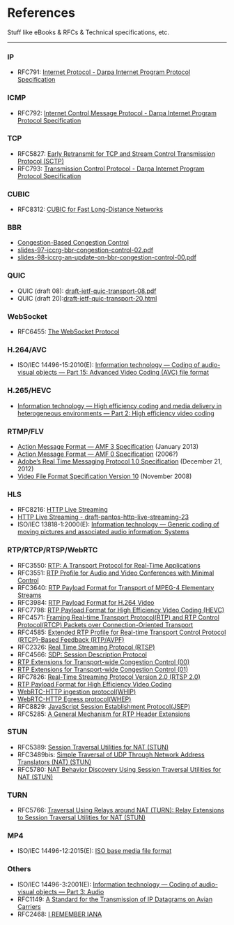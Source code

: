 # References

Stuff like eBooks & RFCs & Technical specifications, etc.

---

### IP

* RFC791: [Internet Protocol - Darpa Internet Program Protocol Specification](rfc791.pdf)

### ICMP

* RFC792: [Internet Control Message Protocol - Darpa Internet Program Protocol Specification](rfc792.txt)

### TCP

* RFC5827: [Early Retransmit for TCP and Stream Control Transmission Protocol (SCTP)](rfc5827.pdf)
* RFC793: [Transmission Control Protocol - Darpa Internet Program Protocol Specification](rfc793.txt)

### CUBIC

* RFC8312: [CUBIC for Fast Long-Distance Networks](rfc8312.pdf)

### BBR

* [Congestion-Based Congestion Control](BBR_Congestion-Based%20Congestion%20Control.pdf)
* [slides-97-iccrg-bbr-congestion-control-02.pdf](slides-97-iccrg-bbr-congestion-control-02.pdf)
* [slides-98-iccrg-an-update-on-bbr-congestion-control-00.pdf](slides-98-iccrg-an-update-on-bbr-congestion-control-00.pdf)

### QUIC

* QUIC (draft 08): [draft-ietf-quic-transport-08.pdf](draft-ietf-quic-transport-08.pdf)
* QUIC (draft 20):[draft-ietf-quic-transport-20.html](draft-ietf-quic-transport-20.html)

### WebSocket

* RFC6455: [The WebSocket Protocol](rfc6455.pdf)

### H.264/AVC

* ISO/IEC 14496-15:2010(E): [Information technology — Coding of audio-visual objects — Part 15: Advanced Video Coding (AVC) file format](H.264-AVC-ISO_IEC_14496-15.pdf)

### H.265/HEVC

* [Information technology — High efficiency coding and media delivery in heterogeneous environments — Part 2: High efficiency video coding](ISO_IEC_23008-2_2013.pdf)

### RTMP/FLV

* [Action Message Format — AMF 3 Specification](spec-amf-file-format-specification.pdf) (January 2013)
* [Action Message Format — AMF 0 Specification](spec-amf0-file-format-specification.pdf) (2006?)
* [Adobe’s Real Time Messaging Protocol 1.0 Specification](spec-rtmp_specification_1.0.pdf) (December 21, 2012)
* [Video File Format Specification Version 10](spec-video_file_format_spec_v10.pdf) (November 2008)

### HLS

* RFC8216: [HTTP Live Streaming](rfc8216.pdf)
* [HTTP Live Streaming - draft-pantos-http-live-streaming-23](draft-pantos-http-live-streaming-23.pdf)
* ISO/IEC 13818-1:2000(E): [Information technology — Generic coding of moving pictures and associated audio information: Systems](iso13818-1.pdf)

### RTP/RTCP/RTSP/WebRTC

* RFC3550: [RTP: A Transport Protocol for Real-Time Applications](rfc3550.txt)
* RFC3551: [RTP Profile for Audio and Video Conferences with Minimal Control](rfc3551.txt)
* RFC3640: [RTP Payload Format for Transport of MPEG-4 Elementary Streams](rfc3640.txt)
* RFC3984: [RTP Payload Format for H.264 Video](rfc3984.txt)
* RFC7798: [RTP Payload Format for High Efficiency Video Coding (HEVC)](rfc7798.txt)
* RFC4571: [Framing Real-time Transport Protocol(RTP) and RTP Control Protocol(RTCP) Packets over Connection-Oriented Transport](rfc4571.pdf)
* RFC4585: [Extended RTP Profile for Real-time Transport Control Protocol (RTCP)-Based Feedback (RTP/AVPF)](rfc4585.txt.pdf)
* RFC2326: [Real Time Streaming Protocol (RTSP)](rfc2326.txt)
* RFC4566: [SDP: Session Description Protocol](rfc4566.txt)
* [RTP Extensions for Transport-wide Congestion Control (00)](draft-holmer-rmcat-transport-wide-cc-extensions-00.txt)
* [RTP Extensions for Transport-wide Congestion Control (01)](draft-holmer-rmcat-transport-wide-cc-extensions-01.txt)
* RFC7826: [Real-Time Streaming Protocol Version 2.0 (RTSP 2.0)](rfc7826_rtsp.pdf)
* [RTP Payload Format for High Efficiency Video Coding](draft-schierl-payload-rtp-h265-01.txt)
* [WebRTC-HTTP ingestion protocol(WHIP)](draft-ietf-wish-whip-08.pdf)
* [WebRTC-HTTP Egress protocol(WHEP)](draft-murillo-whep-02.pdf)
* RFC8829: [JavaScript Session Establishment Protocol(JSEP)](rfc8829.pdf)
* RFC5285: [A General Mechanism for RTP Header Extensions](rfc5285.txt)

### STUN

* RFC5389: [Session Traversal Utilities for NAT (STUN)](rfc5389.txt)
* RFC3489bis: [Simple Traversal of UDP Through Network Address Translators (NAT) (STUN)](draft-ietf-behave-rfc3489bis-02.txt)
* RFC5780: [NAT Behavior Discovery Using Session Traversal Utilities for NAT (STUN)](rfc5780.txt)

### TURN

* RFC5766: [Traversal Using Relays around NAT (TURN): Relay Extensions to Session Traversal Utilities for NAT (STUN)](rfc5766.txt)

### MP4

* ISO/IEC 14496-12:2015(E): [ISO base media file format](ISO_IEC_14496-12_2015.pdf)

### Others

* ISO/IEC 14496-3:2001(E): [Information technology — Coding of audio-visual objects — Part 3: Audio](ISO_IEC_14496-3.pdf)
* RFC1149: [A Standard for the Transmission of IP Datagrams on Avian Carriers](rfc1149.txt)
* RFC2468: [I REMEMBER IANA](rfc2468.pdf)
